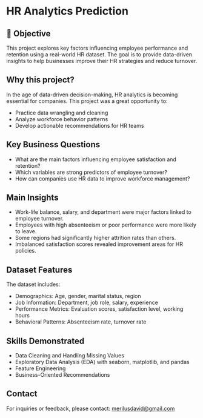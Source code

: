 # HR Analytics Prediction

## 🎯 Objective  
This project explores key factors influencing employee performance and retention using a real-world HR dataset. The goal is to provide data-driven insights to help businesses improve their HR strategies and reduce turnover.

## Why this project?

In the age of data-driven decision-making, HR analytics is becoming essential for companies. This project was a great opportunity to:

- Practice data wrangling and cleaning  
- Analyze workforce behavior patterns  
- Develop actionable recommendations for HR teams

## Key Business Questions

- What are the main factors influencing employee satisfaction and retention?  
- Which variables are strong predictors of employee turnover?  
- How can companies use HR data to improve workforce management?

## Main Insights

- Work-life balance, salary, and department were major factors linked to employee turnover.  
- Employees with high absenteeism or poor performance were more likely to leave.  
- Some regions had significantly higher attrition rates than others.  
- Imbalanced satisfaction scores revealed improvement areas for HR policies.

## Dataset Features

The dataset includes:

- Demographics: Age, gender, marital status, region  
- Job Information: Department, job role, salary, experience  
- Performance Metrics: Evaluation scores, satisfaction level, working hours  
- Behavioral Patterns: Absenteeism rate, turnover rate

## Skills Demonstrated

- Data Cleaning and Handling Missing Values  
- Exploratory Data Analysis (EDA) with seaborn, matplotlib, and pandas  
- Feature Engineering  
- Business-Oriented Recommendations

## Contact

For inquiries or feedback, please contact: merilusdavid@gmail.com

```

